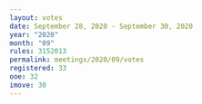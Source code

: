 ```yaml
---
layout: votes
date: September 28, 2020 - September 30, 2020
year: "2020"
month: "09"
rules: 3152013
permalink: meetings/2020/09/votes
registered: 33
ooe: 32
imove: 30
---
```


